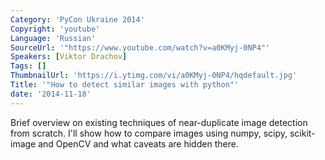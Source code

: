 ```yaml
---
Category: 'PyCon Ukraine 2014'
Copyright: 'youtube'
Language: 'Russian'
SourceUrl: '"https://www.youtube.com/watch?v=a0KMyj-0NP4"'
Speakers: [Viktor Drachov]
Tags: []
ThumbnailUrl: 'https://i.ytimg.com/vi/a0KMyj-0NP4/hqdefault.jpg'
Title: '"How to detect similar images with python"'
date: '2014-11-18'
---
```

Brief overview on existing techniques of near-duplicate image detection from scratch. I'll show how to compare images using numpy, scipy, scikit-image and OpenCV and what caveats are hidden there.